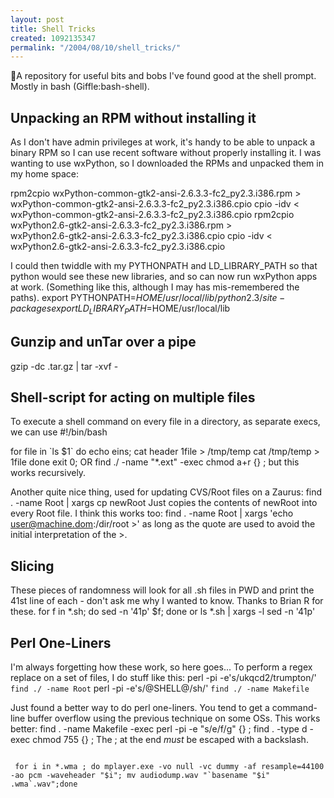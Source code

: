 ```yaml
---
layout: post
title: Shell Tricks
created: 1092135347
permalink: "/2004/08/10/shell_tricks/"
---
```

A repository for useful bits and bobs I've found good at the shell prompt.  Mostly in bash (Giffle:bash-shell).
<!--break-->
## Unpacking an RPM without installing it
As I don't have admin privileges at work, it's handy to be able to unpack a binary RPM so I can use recent software without properly installing it.  I was wanting to use wxPython, so I downloaded the RPMs and unpacked them in my home space:

 rpm2cpio wxPython-common-gtk2-ansi-2.6.3.3-fc2_py2.3.i386.rpm > \
     wxPython-common-gtk2-ansi-2.6.3.3-fc2_py2.3.i386.cpio
 cpio -idv < wxPython-common-gtk2-ansi-2.6.3.3-fc2_py2.3.i386.cpio 
 rpm2cpio wxPython2.6-gtk2-ansi-2.6.3.3-fc2_py2.3.i386.rpm > \
     wxPython2.6-gtk2-ansi-2.6.3.3-fc2_py2.3.i386.cpio
 cpio -idv < wxPython2.6-gtk2-ansi-2.6.3.3-fc2_py2.3.i386.cpio 

I could then twiddle with my PYTHONPATH and LD_LIBRARY_PATH so that python would see these new libraries, and so can now run wxPython apps at work. (Something like this, although I may has mis-remembered the paths).
 export PYTHONPATH=$HOME/usr/local/lib/python2.3/site-packages
 export LD_LIBRARY_PATH=$HOME/usr/local/lib


## Gunzip and unTar over a pipe
 gzip -dc <filename>.tar.gz | tar -xvf -

## Shell-script for acting on multiple files
To execute a shell command on every file in a directory, as separate execs, we can use
 #!/bin/bash
 
 for file in \`ls $1\`
 do
 echo eins;
 cat header $1$file > /tmp/temp
 cat /tmp/temp > $1$file
 done
 exit 0;
OR
 find ./ -name "*.ext" -exec chmod a+r {} \;
but this works recursively.

Another quite nice thing, used for updating CVS/Root files on a Zaurus:
 find . -name Root | xargs cp newRoot 
Just copies the contents of newRoot into every Root file.  I think this works too:
 find . -name Root | xargs 'echo user@machine.dom:/dir/root >'
as long as the quote are used to avoid the initial interpretation of the >.
## Slicing
These pieces of randomness will look for all .sh files in PWD and print the 41st line of each - don't ask me why I wanted to know.  Thanks to Brian R for these.
 for f in *.sh; do sed -n '41p' $f; done
or
 ls *.sh | xargs -l sed -n '41p'

## Perl One-Liners
I'm always forgetting how these work, so here goes... To perform a regex replace on a set of files, I do stuff like this:
 perl -pi -e's/ukqcd2/trumpton/' `find ./ -name Root`
 perl -pi -e's/\@SHELL\@/sh/' `find ./ -name Makefile`

Just found a better way to do perl one-liners. You tend to get a command-line buffer overflow using the previous technique on some OSs. This works better:
 find . -name Makefile -exec perl -pi -e "s/e/f/g" {} \;
 find . -type d -exec chmod 755 {} \;
The ; at the end *must* be escaped with a backslash.

<code>
 for i in *.wma ; do mplayer.exe -vo null -vc dummy -af resample=44100 -ao pcm -waveheader "$i"; mv audiodump.wav "`basename "$i" .wma`.wav";done
</code>
